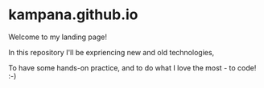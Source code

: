 # kampana.github.io
Welcome to my landing page!


In this repository I'll be expriencing new and old technologies, 

To have some hands-on practice, and to do what I love the most - to code! :-)
